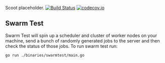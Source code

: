 Scoot placeholder.
[![Build Status](https://travis-ci.org/scootdev/scoot.svg?branch=caitie%2Fscheduler)](https://travis-ci.org/scootdev/scoot)
[![codecov.io](https://codecov.io/github/Kitware/candela/coverage.svg?branch=master)](https://codecov.io/gh/scootdev/scoot?branch=master)

## Swarm Test
Swarm Test will spin up a scheduler and cluster of worker nodes on your machine, send a bunch of randomly generated jobs to the server and then check the status of those jobs.  To run swarm test run:
```
go run ./binaries/swarmtest/main.go
```
